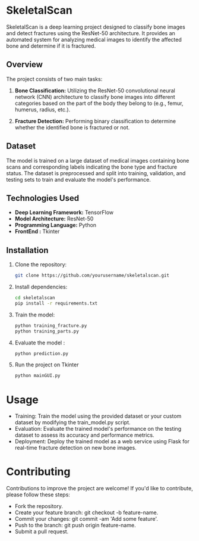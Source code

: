 # SkeletalScan

SkeletalScan is a deep learning project designed to classify bone images and detect fractures using the ResNet-50 architecture. It provides an automated system for analyzing medical images to identify the affected bone and determine if it is fractured.

## Overview

The project consists of two main tasks:

1. **Bone Classification:** Utilizing the ResNet-50 convolutional neural network (CNN) architecture to classify bone images into different categories based on the part of the body they belong to (e.g., femur, humerus, radius, etc.).

2. **Fracture Detection:** Performing binary classification to determine whether the identified bone is fractured or not.

## Dataset

The model is trained on a large dataset of medical images containing bone scans and corresponding labels indicating the bone type and fracture status. The dataset is preprocessed and split into training, validation, and testing sets to train and evaluate the model's performance.

## Technologies Used

- **Deep Learning Framework:** TensorFlow
- **Model Architecture:** ResNet-50
- **Programming Language:** Python
- **FrontEnd :** Tkinter 

## Installation

1. Clone the repository:

   ```bash
   git clone https://github.com/yourusername/skeletalscan.git
2. Install dependencies:
   ```bash
   cd skeletalscan
   pip install -r requirements.txt
3. Train the model:
   ```bash
   python training_fracture.py
   python training_parts.py
4. Evaluate the model :
   ```bash
   python prediction.py
5. Run the project on Tkinter
   ```bash
   python mainGUI.py
   
# Usage
- Training: Train the model using the provided dataset or your custom dataset by modifying the train_model.py script.
- Evaluation: Evaluate the trained model's performance on the testing dataset to assess its accuracy and performance metrics.
- Deployment: Deploy the trained model as a web service using Flask for real-time fracture detection on new bone images.
  
# Contributing
Contributions to improve the project are welcome! If you'd like to contribute, please follow these steps:
- Fork the repository.
- Create your feature branch: git checkout -b feature-name.
- Commit your changes: git commit -am 'Add some feature'.
- Push to the branch: git push origin feature-name.
- Submit a pull request.
